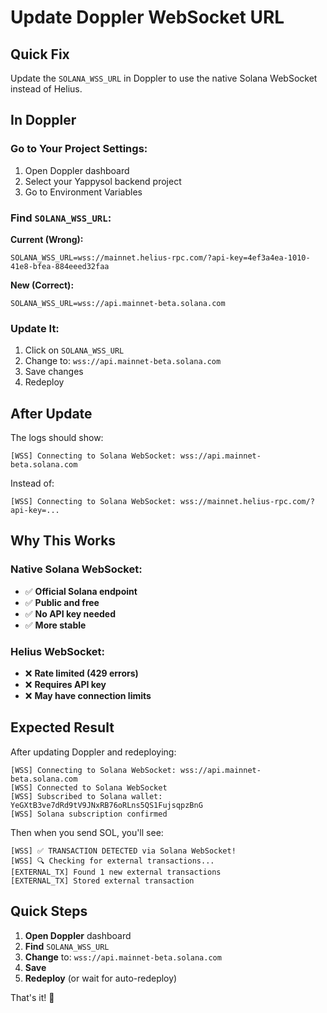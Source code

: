 # Update Doppler WebSocket URL

## Quick Fix

Update the `SOLANA_WSS_URL` in Doppler to use the native Solana WebSocket instead of Helius.

## In Doppler

### Go to Your Project Settings:
1. Open Doppler dashboard
2. Select your Yappysol backend project
3. Go to Environment Variables

### Find `SOLANA_WSS_URL`:
**Current (Wrong):**
```
SOLANA_WSS_URL=wss://mainnet.helius-rpc.com/?api-key=4ef3a4ea-1010-41e8-bfea-884eeed32faa
```

**New (Correct):**
```
SOLANA_WSS_URL=wss://api.mainnet-beta.solana.com
```

### Update It:
1. Click on `SOLANA_WSS_URL`
2. Change to: `wss://api.mainnet-beta.solana.com`
3. Save changes
4. Redeploy

## After Update

The logs should show:
```
[WSS] Connecting to Solana WebSocket: wss://api.mainnet-beta.solana.com
```

Instead of:
```
[WSS] Connecting to Solana WebSocket: wss://mainnet.helius-rpc.com/?api-key=...
```

## Why This Works

### Native Solana WebSocket:
- ✅ **Official Solana endpoint**
- ✅ **Public and free**
- ✅ **No API key needed**
- ✅ **More stable**

### Helius WebSocket:
- ❌ **Rate limited (429 errors)**
- ❌ **Requires API key**
- ❌ **May have connection limits**

## Expected Result

After updating Doppler and redeploying:

```
[WSS] Connecting to Solana WebSocket: wss://api.mainnet-beta.solana.com
[WSS] Connected to Solana WebSocket
[WSS] Subscribed to Solana wallet: YeGXtB3ve7dRd9tV9JNxRB76oRLns5QS1FujsqpzBnG
[WSS] Solana subscription confirmed
```

Then when you send SOL, you'll see:
```
[WSS] ✅ TRANSACTION DETECTED via Solana WebSocket!
[WSS] 🔍 Checking for external transactions...
[EXTERNAL_TX] Found 1 new external transactions
[EXTERNAL_TX] Stored external transaction
```

## Quick Steps

1. **Open Doppler** dashboard
2. **Find** `SOLANA_WSS_URL` 
3. **Change** to: `wss://api.mainnet-beta.solana.com`
4. **Save**
5. **Redeploy** (or wait for auto-redeploy)

That's it! 🚀


